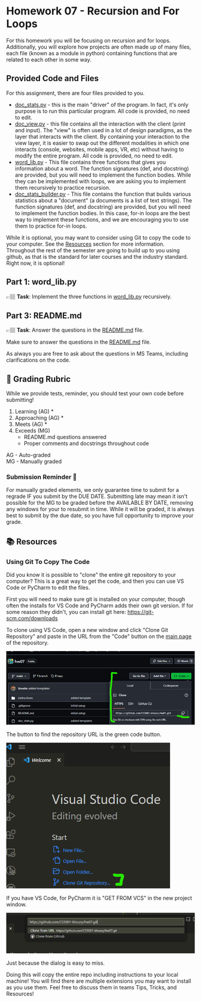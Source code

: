 # Homework 07 - Recursion and For Loops

For this homework you will be focusing on recursion and for loops. Additionally, you will explore how projects are often made up of many files, each file (known as a module in python) containing functions that are related to each other in some way. 

## Provided Code and Files
For this assignment, there are four files provided to you.
* [doc_stats.py](../doc_stats.py) - this is the main "driver" of the program. In fact, it's only purpose is to run this particular program. All code is provided, no need to edit. 
* [doc_view.py](../doc_view.py) - this file contains all the interaction with the client (print and input). The "view" is often used in a lot of design paradigms, as the layer that interacts with the client. By containing your interaction to the view layer, it is easier to swap out the different modalities in which one interacts (console, websites, mobile apps, VR, etc) without having to modify the entire program. All code is provided, no need to edit.
* [word_lib.py](../word_lib.py) - This file contains three functions that gives you information about a word. The function signatures (def, and docstring) are provided, but you will need to implement the function bodies. While they can be implemented with loops, we are asking you to implement them recursively to practice recursion.
* [doc_stats_builder.py](../doc_stats_builder.py) - This file contains the function that builds various statistics about a "document" (a documents is a list of text strings). The function signatures (def, and docstring) are provided, but you will need to implement the function bodies. In this case, for-in loops are the best way to implement these functions, and we are encouraging you to use them to practice for-in loops. 

While it is optional, you may want to consider using Git to copy the code to your computer. See the [Resources](#using-git-to-copy-the-code) section for more information. Throughout the rest of the semester are going to build up to you using github, as that is the standard for later courses and the industry standard. Right now, it is optional! 

## Part 1: word_lib.py

👉🏽 **Task**: Implement the three functions in [word_lib.py](../word_lib.py) recursively.



## Part 3: README.md

👉🏽 **Task**: Answer the questions in the [README.md](../README.md) file. 

Make sure to answer the questions in the [README.md](../README.md) file.

As always you are free to ask about the questions in MS Teams, including clarifications on the code. 

## 📝 Grading Rubric

While we provide tests, reminder, you should test your own code before submitting!

1. Learning (AG)
   * 
2. Approaching  (AG)
   * 
3. Meets  (AG)
   * 
4. Exceeds  (MG)
   * README.md questions answered
   * Proper comments and docstrings throughout code
  

AG - Auto-graded  
MG - Manually graded



### Submission Reminder 🚨
For manually graded elements, we only guarantee time to submit for a regrade IF you submit by the DUE DATE. Submitting late may mean it isn't possible for the MG to be graded before the AVAILABLE BY DATE, removing any windows for your to resubmit in time. While it will be graded, it is always best to submit by the due date, so you have full opportunity to improve your grade.

## 📚 Resources

### Using Git To Copy The Code

Did you know it is possible to "clone" the entire git repository to your computer? This is a great way to get the code, and then you can use VS Code or PyCharm to edit the files.

First you will need to make sure git is installed on your computer, though often the installs for VS Code and PyCharm adds their own git version. If for some reason they didn't, you can install git here: https://git-scm.com/downloads

To clone using VS Code, open a new window and click "Clone Git Repository" and paste in the URL from the "Code" button on the [main page](../) of the repository. 

![Code Button](code_button.png)

The button to find the repository URL is the green code button. 

![VS Code Clone Button](vscode_git.png)

If you have VS Code, for PyCharm it is "GET FROM VCS" in the new project window.

![VS Code Clone Dialog](vscode_repo_url.png)

Just because the dialog is easy to  miss. 

Doing this will copy the entire repo including instructions to your local machine! You will find there are multiple extensions you may want to install as you use them. Feel free to discuss them in teams Tips, Tricks, and Resources!